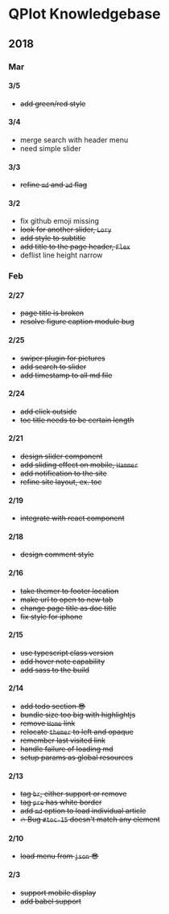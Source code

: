# QPlot Knowledgebase

## 2018

### Mar

#### 3/5
- ~~add green/red style~~

#### 3/4
- merge search with header menu
- need simple slider

#### 3/3
- ~~refine `md` and `ad` flag~~

#### 3/2
- fix github emoji missing
- ~~look for another slider, `Lory`~~
- ~~add style to subtitle~~
- ~~add title to the page header, `Flex`~~
- deflist line height narrow

### Feb

#### 2/27
- ~~page title is broken~~
- ~~resolve figure caption module bug~~

#### 2/25
- ~~swiper plugin for pictures~~
- ~~add search to slider~~
- ~~add timestamp to all md file~~

#### 2/24
- ~~add click outside~~
- ~~toc title needs to be certain length~~

#### 2/21
- ~~design slider component~~
- ~~add sliding effect on mobile, `Hammer`~~
- ~~add notification to the site~~
- ~~refine site layout, ex. toc~~

#### 2/19
- ~~integrate with react component~~

#### 2/18
- ~~design comment style~~

#### 2/16
- ~~take themer to footer location~~
- ~~make url to open to new tab~~
- ~~change page title as doc title~~
- ~~fix style for iphone~~

#### 2/15
- ~~use typescript class version~~
- ~~add hover note capability~~
- ~~add sass to the build~~

#### 2/14
- ~~add todo section :sunglasses:~~
- ~~bundle size too big with highlightjs~~
- ~~remove `Home` link~~
- ~~relocate `themer` to left and opaque~~
- ~~remember last visited link~~
- ~~handle failure of loading md~~
- ~~setup params as global resources~~

#### 2/13
- ~~tag `br`, either support or remove~~
- ~~tag `pre` has white border~~
- ~~add `md` option to load individual article~~
- ~~:fire: Bug `#toc-15` doesn't match any element~~

#### 2/10
- ~~load menu from `json` :sunglasses:~~

#### 2/3
- ~~support mobile display~~
- ~~add babel support~~
